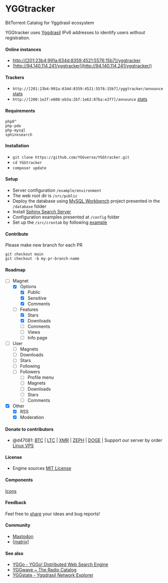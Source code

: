 # YGGtracker

BitTorrent Catalog for Yggdrasil ecosystem

YGGtracker uses [Yggdrasil](https://github.com/yggdrasil-network/yggdrasil-go) IPv6 addresses to identify users without registration.

#### Online instances

  * [http://[201:23b4:991a:634d:8359:4521:5576:15b7]/yggtracker](http://[201:23b4:991a:634d:8359:4521:5576:15b7]/yggtracker/)
  * [http://94.140.114.241/yggtracker](http://94.140.114.241/yggtracker/)

#### Trackers

  * `http://[201:23b4:991a:634d:8359:4521:5576:15b7]/yggtracker/announce` [stats](http://[201:23b4:991a:634d:8359:4521:5576:15b7]/yggtracker/stats)
  * `http://[200:1e2f:e608:eb3a:2bf:1e62:87ba:e2f7]/announce` [stats](http://[200:1e2f:e608:eb3a:2bf:1e62:87ba:e2f7]/stats)

#### Requirements

```
php8^
php-pdo
php-mysql
sphinxsearch
```
#### Installation

* `git clone https://github.com/YGGverse/YGGtracker.git`
* `cd YGGtracker`
* `composer update`

#### Setup
* Server configuration `/example/environment`
* The web root dir is `/src/public`
* Deploy the database using [MySQL Workbench](https://www.mysql.com/products/workbench) project presented in the `/database` folder
* Install [Sphinx Search Server](https://sphinxsearch.com)
* Configuration examples presented at `/config` folder
* Set up the `/src/crontab` by following [example](https://github.com/YGGverse/YGGtracker/blob/main/example/environment/crontab)

#### Contribute

Please make new branch for each PR

```
git checkout main
git checkout -b my-pr-branch-name
```

#### Roadmap

* [ ] Magnet
  + [x] Options
    + [x] Public
    + [x] Sensitive
    + [x] Comments
  + [ ] Features
    + [x] Stars
    + [x] Downloads
    + [ ] Comments
    + [ ] Views
    + [ ] Info page

* [ ] User
  + [ ] Magnets
  + [ ] Downloads
  + [ ] Stars
  + [ ] Following
  + [ ] Followers
    + [ ] Profile menu
    + [ ] Magnets
    + [ ] Downloads
    + [ ] Stars
    + [ ] Comments

* [x] Other
  + [x] RSS
  + [x] Moderation

#### Donate to contributors

* @d47081: [BTC](https://www.blockchain.com/explorer/addresses/btc/bc1qngdf2kwty6djjqpk0ynkpq9wmlrmtm7e0c534y) | [LTC](https://live.blockcypher.com/ltc/address/LUSiqzKsfB1vBLvpu515DZktG9ioKqLyj7) | [XMR](835gSR1Uvka19gnWPkU2pyRozZugRZSPHDuFL6YajaAqjEtMwSPr4jafM8idRuBWo7AWD3pwFQSYRMRW9XezqrK4BEXBgXE) | [ZEPH](ZEPHsADHXqnhfWhXrRcXnyBQMucE3NM7Ng5ZVB99XwA38PTnbjLKpCwcQVgoie8EJuWozKgBiTmDFW4iY7fNEgSEWyAy4dotqtX) | [DOGE](https://dogechain.info/address/D5Sez493ibLqTpyB3xwQUspZvJ1cxEdRNQ) | Support our server by order [Linux VPS](https://www.yourserver.se/portal/aff.php?aff=610)

#### License

* Engine sources [MIT License](https://github.com/YGGverse/YGGtracker/blob/main/LICENSE)

#### Components

[Icons](https://icons.getbootstrap.com)

#### Feedback

Feel free to [share](https://github.com/YGGverse/YGGtracker/issues) your ideas and bug reports!

#### Community

* [Mastodon](https://mastodon.social/@YGGverse)
* [[matrix]](https://matrix.to/#/#YGGtracker:matrix.org)

#### See also

* [YGGo - YGGo! Distributed Web Search Engine ](https://github.com/YGGverse/YGGo)
* [YGGwave ~ The Radio Catalog](https://github.com/YGGverse/YGGwave)
* [YGGstate - Yggdrasil Network Explorer](https://github.com/YGGverse/YGGstate)